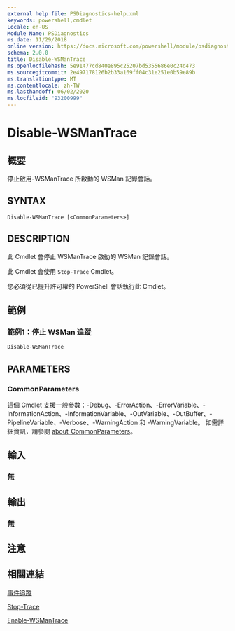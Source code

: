 ```yaml
---
external help file: PSDiagnostics-help.xml
keywords: powershell,cmdlet
Locale: en-US
Module Name: PSDiagnostics
ms.date: 11/29/2018
online version: https://docs.microsoft.com/powershell/module/psdiagnostics/disable-wsmantrace?view=powershell-7&WT.mc_id=ps-gethelp
schema: 2.0.0
title: Disable-WSManTrace
ms.openlocfilehash: 5e91477cd840e895c25207bd5355686e0c24d473
ms.sourcegitcommit: 2e497178126b2b33a169ff04c31e251e0b59e89b
ms.translationtype: MT
ms.contentlocale: zh-TW
ms.lasthandoff: 06/02/2020
ms.locfileid: "93200999"
---
```

# Disable-WSManTrace

## 概要
停止啟用-WSManTrace 所啟動的 WSMan 記錄會話。

## SYNTAX

```
Disable-WSManTrace [<CommonParameters>]
```

## DESCRIPTION
此 Cmdlet 會停止 WSManTrace 啟動的 WSMan 記錄會話。

此 Cmdlet 會使用 `Stop-Trace` Cmdlet。

您必須從已提升許可權的 PowerShell 會話執行此 Cmdlet。

## 範例

### 範例1：停止 WSMan 追蹤

```powershell
Disable-WSManTrace
```

## PARAMETERS

### CommonParameters

這個 Cmdlet 支援一般參數：-Debug、-ErrorAction、-ErrorVariable、-InformationAction、-InformationVariable、-OutVariable、-OutBuffer、-PipelineVariable、-Verbose、-WarningAction 和 -WarningVariable。 如需詳細資訊，請參閱 [about_CommonParameters](https://go.microsoft.com/fwlink/?LinkID=113216)。

## 輸入

### 無

## 輸出

### 無

## 注意

## 相關連結

[事件追蹤](/windows/desktop/ETW/event-tracing-portal)

[Stop-Trace](stop-trace.md)

[Enable-WSManTrace](Enable-WSManTrace.md)
